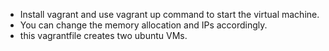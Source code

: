 - Install vagrant and use vagrant up command to start the virtual machine.
- You can change the memory allocation and IPs accordingly.
- this vagrantfile creates two ubuntu VMs.